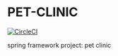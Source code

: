 # PET-CLINIC
[![CircleCI](https://circleci.com/gh/yonghangtian/Pet-Clinic/tree/master.svg?style=svg)](https://circleci.com/gh/yonghangtian/Pet-Clinic/tree/master)

spring framework project: pet clinic

